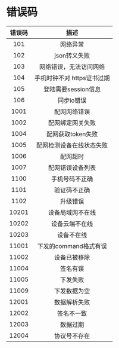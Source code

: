 # 错误码

| 错误码 |            描述            |
| :----: | :------------------------: |
|  101   |          网络异常          |
|  102   |        json转义失败        |
|  103   |   网络错误，无法访问网络   |
|  104   | 手机时钟不对 https证书过期 |
|  105   |    登陆需要session信息     |
|  106   |         同步io错误         |
|  1001  |        配网网络错误        |
|  1002  |      配网绑定网关失败      |
|  1004  |     配网获取token失败      |
|  1005  |  配网检测设备在线状态失败  |
|  1006  |          配网超时          |
|  1007  |      配网错误设备列表      |
|  1100  |       手机号码不正确       |
|  1101  |        验证码不正确        |
|  1102  |          升级错误          |
| 10201  |      设备局域网不在线      |
| 10202  |       设备云端不在线       |
| 10203  |         设备不在线         |
| 11001  |   下发的command格式有误    |
| 11002  |        设备已被移除        |
| 11004  |          签名有误          |
| 11005  |          下发失败          |
| 11009  |        下发数据为空        |
| 12001  |        数据解析失败        |
| 12002  |         签名不一致         |
| 12003  |          数据过期          |
| 12004  |        协议号不存在        |
